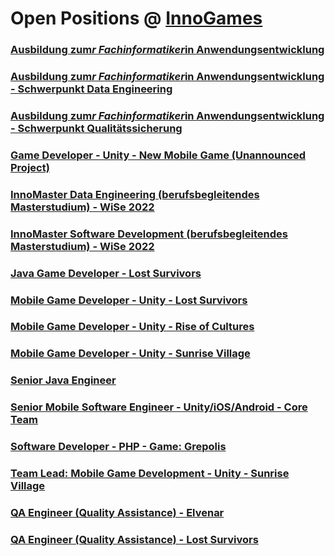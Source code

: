 # Open Positions @ [InnoGames](https://www.innogames.com/career/detail/job?s=github_jobs_repo)

### [Ausbildung zum*r Fachinformatiker*in Anwendungsentwicklung](ausbildung-zum-r-fachinformatiker-in-anwendungsentwicklung.md)
### [Ausbildung zum*r Fachinformatiker*in Anwendungsentwicklung - Schwerpunkt Data Engineering](ausbildung-zum-r-fachinformatiker-in-anwendungsentwicklung-schwerpunkt-data-engineering.md)
### [Ausbildung zum*r Fachinformatiker*in Anwendungsentwicklung - Schwerpunkt Qualitätssicherung](ausbildung-zum-r-fachinformatiker-in-anwendungsentwicklung-schwerpunkt-qualitätssicherung.md)
### [Game Developer - Unity - New Mobile Game \(Unannounced Project\)](game-developer-unity-new-mobile-game-unannounced-project.md)
### [InnoMaster Data Engineering \(berufsbegleitendes Masterstudium\) - WiSe 2022](innomaster-data-engineering-berufsbegleitendes-masterstudium-wise-2022.md)
### [InnoMaster Software Development \(berufsbegleitendes Masterstudium\) - WiSe 2022](innomaster-software-development-berufsbegleitendes-masterstudium-wise-2022.md)
### [Java Game Developer - Lost Survivors](java-game-developer-lost-survivors.md)
### [Mobile Game Developer - Unity - Lost Survivors](mobile-game-developer-unity-lost-survivors.md)
### [Mobile Game Developer - Unity - Rise of Cultures](mobile-game-developer-unity-rise-of-cultures.md)
### [Mobile Game Developer - Unity - Sunrise Village](mobile-game-developer-unity-sunrise-village.md)
### [Senior Java Engineer](senior-java-engineer.md)
### [Senior Mobile Software Engineer - Unity/iOS/Android - Core Team](senior-mobile-software-engineer-unity-ios-android-core-team.md)
### [Software Developer - PHP - Game: Grepolis](software-developer-php-game-grepolis.md)
### [Team Lead: Mobile Game Development - Unity - Sunrise Village](team-lead-mobile-game-development-unity-sunrise-village.md)
### [QA Engineer \(Quality Assistance\) - Elvenar](qa-engineer-quality-assistance-elvenar.md)
### [QA Engineer \(Quality Assistance\) - Lost Survivors](qa-engineer-quality-assistance-lost-survivors.md)
